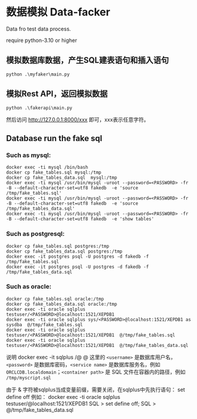 
# 数据模拟 Data-facker 

Data fro test data process.

require python-3.10 or higher


## 模拟数据库数据，产生SQL建表语句和插入语句

```
python .\myfaker\main.py
```

## 模拟Rest API，返回模拟数据

```
python .\fakerapi\main.py
```

然后访问 http://127.0.0.1:8000/xxx 即可，xxx表示任意字符。


## Database run the fake sql

### Such as mysql:

```
docker exec -ti mysql /bin/bash
docker cp fake_tables.sql mysql:/tmp
docker cp fake_tables_data.sql  mysql:/tmp
docker exec -ti mysql /usr/bin/mysql -uroot --password=<PASSWORD> -fr -B --default-character-set=utf8 fakedb  -e 'source /tmp/fake_tables.sql'
docker exec -ti mysql /usr/bin/mysql -uroot --password=<PASSWORD> -fr -B --default-character-set=utf8 fakedb  -e 'source /tmp/fake_tables_data.sql'
docker exec -ti mysql /usr/bin/mysql -uroot --password=<PASSWORD> -fr -B --default-character-set=utf8 fakedb  -e 'show tables'
```


### Such as postgresql:

```
docker cp fake_tables.sql postgres:/tmp
docker cp fake_tables_data.sql postgres:/tmp
docker exec -it postgres psql -U postgres -d fakedb -f /tmp/fake_tables.sql
docker exec -it postgres psql -U postgres -d fakedb -f /tmp/fake_tables_data.sql
```


### Such as oracle:

```
docker cp fake_tables.sql oracle:/tmp
docker cp fake_tables_data.sql oracle:/tmp
docker exec -ti oracle sqlplus testuser/<PASSWORD>@localhost:1521/XEPDB1 
docker exec -ti oracle sqlplus sys/<PASSWORD>@localhost:1521/XEPDB1 as sysdba  @/tmp/fake_tables.sql
docker exec -ti oracle sqlplus testuser/<PASSWORD>@localhost:1521/XEPDB1  @/tmp/fake_tables.sql
docker exec -ti oracle sqlplus testuser/<PASSWORD>@localhost:1521/XEPDB1  @/tmp/fake_tables_data.sql
```

说明
docker exec -it <container name> sqlplus <username>/<password>@<service name> @<container path>
  这里的 `<username>` 是数据库用户名，`<password>` 是数据库密码，`<service name>` 是数据库服务名，例如 `ORCLCDB.localdomain`；`<container path>` 是 SQL 文件在容器内的路径，例如 `/tmp/myscript.sql`

由于 & 字符被sqlplus当成变量前缀，需要关闭，在sqlplus中先执行语句： set define off
例如：
docker exec -ti oracle sqlplus testuser/<PASSWORD>@localhost:1521/XEPDB1 
SQL > set define off;
SQL > @/tmp/fake_tables_data.sql

